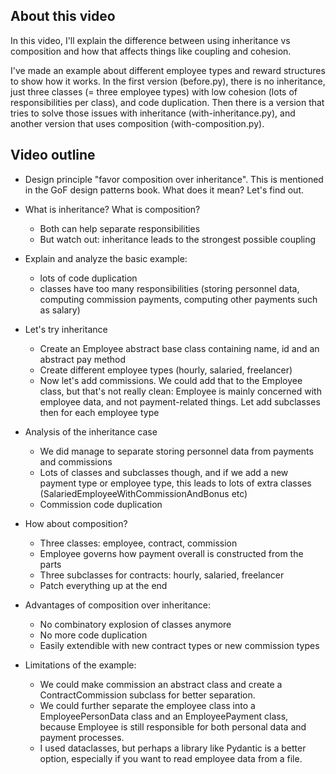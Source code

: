 ## About this video

In this video, I'll explain the difference between using inheritance vs composition and how that affects things like coupling and cohesion.

I've made an example about different employee types and reward structures to show how it works. In the first version (before.py), there is no inheritance, just three classes (= three employee types) with low cohesion (lots of responsibilities per class), and code duplication. Then there is a version that tries to solve those issues with inheritance (with-inheritance.py), and another version that uses composition (with-composition.py).

## Video outline

- Design principle "favor composition over inheritance". This is mentioned in the GoF design patterns book. What does it mean? Let's find out.

- What is inheritance? What is composition?

  - Both can help separate responsibilities
  - But watch out: inheritance leads to the strongest possible coupling

- Explain and analyze the basic example:

  - lots of code duplication
  - classes have too many responsibilities (storing personnel data, computing commission payments, computing other payments such as salary)

- Let's try inheritance

  - Create an Employee abstract base class containing name, id and an abstract pay method
  - Create different employee types (hourly, salaried, freelancer)
  - Now let's add commissions. We could add that to the Employee class, but that's not really clean: Employee is mainly concerned with employee data, and not payment-related things. Let add subclasses then for each employee type

- Analysis of the inheritance case

  - We did manage to separate storing personnel data from payments and commissions
  - Lots of classes and subclasses though, and if we add a new payment type or employee type, this leads to lots of extra classes (SalariedEmployeeWithCommissionAndBonus etc)
  - Commission code duplication

- How about composition?

  - Three classes: employee, contract, commission
  - Employee governs how payment overall is constructed from the parts
  - Three subclasses for contracts: hourly, salaried, freelancer
  - Patch everything up at the end

- Advantages of composition over inheritance:

  - No combinatory explosion of classes anymore
  - No more code duplication
  - Easily extendible with new contract types or new commission types

- Limitations of the example:
  - We could make commission an abstract class and create a ContractCommission subclass for better separation.
  - We could further separate the employee class into a EmployeePersonData class and an EmployeePayment class, because Employee is still responsible for both personal data and payment processes.
  - I used dataclasses, but perhaps a library like Pydantic is a better option, especially if you want to read employee data from a file.
